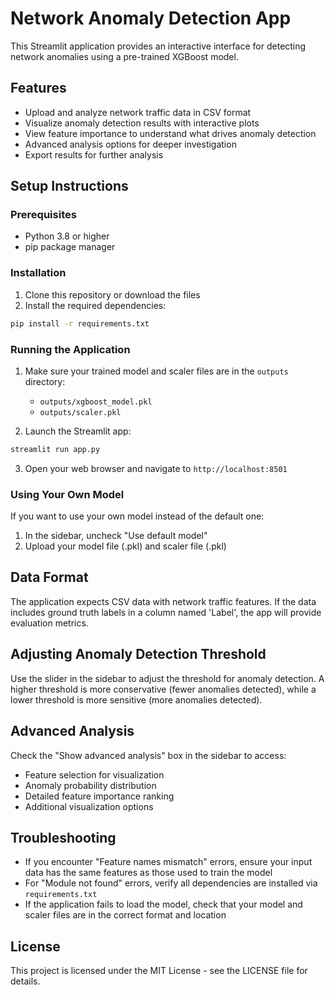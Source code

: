 # Network Anomaly Detection App

This Streamlit application provides an interactive interface for detecting network anomalies using a pre-trained XGBoost model.

## Features

- Upload and analyze network traffic data in CSV format
- Visualize anomaly detection results with interactive plots
- View feature importance to understand what drives anomaly detection
- Advanced analysis options for deeper investigation
- Export results for further analysis

## Setup Instructions

### Prerequisites

- Python 3.8 or higher
- pip package manager

### Installation

1. Clone this repository or download the files
2. Install the required dependencies:

```bash
pip install -r requirements.txt
```

### Running the Application

1. Make sure your trained model and scaler files are in the `outputs` directory:
   - `outputs/xgboost_model.pkl`
   - `outputs/scaler.pkl`

2. Launch the Streamlit app:

```bash
streamlit run app.py
```

3. Open your web browser and navigate to `http://localhost:8501`

### Using Your Own Model

If you want to use your own model instead of the default one:

1. In the sidebar, uncheck "Use default model"
2. Upload your model file (.pkl) and scaler file (.pkl)

## Data Format

The application expects CSV data with network traffic features. If the data includes ground truth labels in a column named 'Label', the app will provide evaluation metrics.

## Adjusting Anomaly Detection Threshold

Use the slider in the sidebar to adjust the threshold for anomaly detection. A higher threshold is more conservative (fewer anomalies detected), while a lower threshold is more sensitive (more anomalies detected).

## Advanced Analysis

Check the "Show advanced analysis" box in the sidebar to access:

- Feature selection for visualization
- Anomaly probability distribution
- Detailed feature importance ranking
- Additional visualization options

## Troubleshooting

- If you encounter "Feature names mismatch" errors, ensure your input data has the same features as those used to train the model
- For "Module not found" errors, verify all dependencies are installed via `requirements.txt`
- If the application fails to load the model, check that your model and scaler files are in the correct format and location

## License

This project is licensed under the MIT License - see the LICENSE file for details.